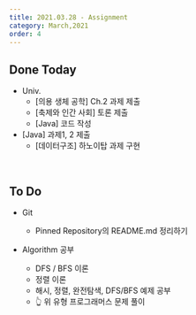 ```yaml
---
title: 2021.03.28 - Assignment
category: March,2021
order: 4
---
```




## Done Today

- Univ.
  - [의용 생체 공학] Ch.2 과제 제출
  - [축제와 인간 사회] 토론 제출
  - [Java] 코드 작성
- [Java] 과제1, 2 제출
  - [데이터구조] 하노이탑 과제 구현
  
  
  

<br>

## To Do

- Git
  - Pinned Repository의 README.md 정리하기



- Algorithm 공부
  - DFS / BFS 이론
  - 정렬 이론
  - 해시, 정렬, 완전탐색, DFS/BFS 예제 공부
  - 👆 위 유형 프로그래머스 문제 풀이
